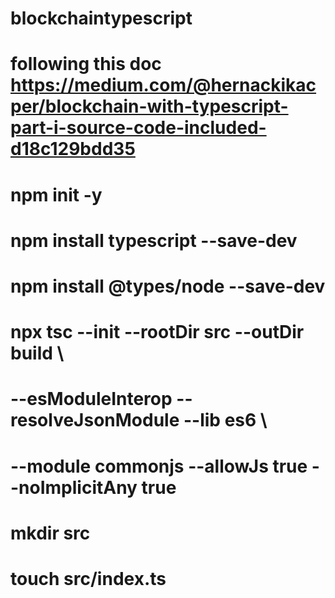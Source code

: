 # blockchaintypescript
# following this doc https://medium.com/@hernackikacper/blockchain-with-typescript-part-i-source-code-included-d18c129bdd35
<!-- # to setup node.js and package.json -->
# npm init -y 
<!-- # install type script - to install locally -->
# npm install typescript --save-dev
<!-- # auto correct completion on node apis -->
# npm install @types/node --save-dev
<!-- # creating tsconfig.json -->
# npx tsc --init --rootDir src --outDir build \
# --esModuleInterop --resolveJsonModule --lib es6 \
# --module commonjs --allowJs true --noImplicitAny true
<!-- # create source directory -->
# mkdir src
# touch src/index.ts
